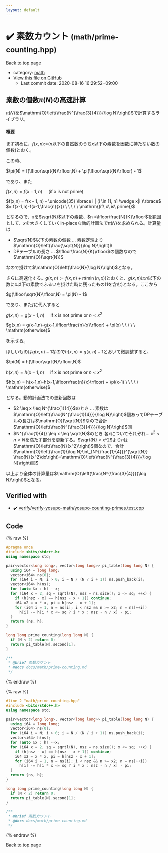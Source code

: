 ```yaml
---
layout: default
---
```


<!-- mathjax config similar to math.stackexchange -->
<script type="text/javascript" async
  src="https://cdnjs.cloudflare.com/ajax/libs/mathjax/2.7.5/MathJax.js?config=TeX-MML-AM_CHTML">
</script>
<script type="text/x-mathjax-config">
  MathJax.Hub.Config({
    TeX: { equationNumbers: { autoNumber: "AMS" }},
    tex2jax: {
      inlineMath: [ ['$','$'] ],
      processEscapes: true
    },
    "HTML-CSS": { matchFontHeight: false },
    displayAlign: "left",
    displayIndent: "2em"
  });
</script>

<script type="text/javascript" src="https://cdnjs.cloudflare.com/ajax/libs/jquery/3.4.1/jquery.min.js"></script>
<script src="https://cdn.jsdelivr.net/npm/jquery-balloon-js@1.1.2/jquery.balloon.min.js" integrity="sha256-ZEYs9VrgAeNuPvs15E39OsyOJaIkXEEt10fzxJ20+2I=" crossorigin="anonymous"></script>
<script type="text/javascript" src="../../assets/js/copy-button.js"></script>
<link rel="stylesheet" href="../../assets/css/copy-button.css" />


# :heavy_check_mark: 素数カウント <small>(math/prime-counting.hpp)</small>

<a href="../../index.html">Back to top page</a>

* category: <a href="../../index.html#7e676e9e663beb40fd133f5ee24487c2">math</a>
* <a href="{{ site.github.repository_url }}/blob/master/math/prime-counting.hpp">View this file on GitHub</a>
    - Last commit date: 2020-08-16 16:29:52+09:00




## 素数の個数$\pi(N)$の高速計算

$\pi(N)$を$\mathrm{O}\left(\frac{N^{\frac{3}{4}}}{\log N}\right)$で計算するライブラリ。

#### 概要

まず初めに、$f(x,n):=$($n$以下の自然数のうち$x$以下の素数を因数に持たない数の個数)とおく。

この時、

$\pi(N) = f(\lfloor\sqrt{N}\rfloor,N) + \pi(\lfloor\sqrt{N}\rfloor) - 1$

であり、また

$f(x,n) = f(x-1,n) \ \ \ \ \ \mathrm{(if\ x\ is\ not\ prime)}$

$f(x,n) = f(x - 1, n) - \unicode{35} \lbrace i | (i \in [1, n] \wedge x|i )\rbrace$
$= f(x-1,n)-f(x-1,\frac{n}{x}) \ \ \ \ \ \mathrm{(if\ x\ is\ prime)}$

となるので、$x$を$\sqrt{N}$以下の素数、$n =\lfloor\frac{N}{K}\rfloor$を範囲として、$x$を大きくしていくin-placeな動的計画法で$\pi(N)$を求められる。計算量は
- $\sqrt{N}$以下の素数の個数 $\ldots$ 素数定理より$\mathrm{O}\left(\frac{\sqrt{N}}{\log N}\right)$
- DPテーブルの長さ $\ldots$ $\lfloor\frac{N}{K}\rfloor$の個数なので$\mathrm{O}(\sqrt{N})$

なので掛けて$\mathrm{O}\left(\frac{N}{\log N}\right)$となる。

さらに高速化する。$g(x,n) :=f(x,n) + \pi(\min(n,x))$とおくと、$g(x,n)$は$n$以下の数に$x$以下の素数でふるいを掛けた時に残ったもの($1$を含む)となる。ここから

$g(\lfloor\sqrt{N}\rfloor,N) = \pi(N) - 1$

であり、また$f$に代入すると

$g(x,n) = g(x-1,n) \ \ \ \ \ \mathrm{if\ x\ is\ not\ prime\ or}\ n<x^2$

$g(x,n) = g(x-1,n)-g(x-1,\lfloor\frac{n}{x}\rfloor) + \pi(x) \ \ \ \ \ \mathrm{otherwise}$

を示せる。

ほしいものは$g(x,n)-1$なので$h(x,n) = g(x,n)-1$とおいて微調整すると、

$\pi(N) = h(\lfloor\sqrt{N}\rfloor,N)$

$h(x,n) = h(x-1,n) \ \ \ \ \ \mathrm{if\ x\ is\ not\ prime\ or}\ n<x^2$

$h(x,n) = h(x-1,n)-h(x-1,\lfloor\frac{n}{x}\rfloor) + \pi(x-1) \ \ \ \ \ \mathrm{otherwise}$

となる。動的計画法での更新回数は

- $2 \leq x \leq N^{\frac{1}{4}}$のとき $\ldots$ 素数は$\mathrm{O}\left(\frac{N^{\frac{1}{4}}}{\log N}\right)$個あってDPテーブルの長さは$\mathrm{O}(\sqrt{N})$なので合計$\mathrm{O}\left(\frac{N^{\frac{3}{4}}}{\log N}\right)$回
- $N^{\frac{1}{4}} \leq x \leq \sqrt{N}$のとき 各$x$についてそれぞれ$\ldots$ $x^2< n < N$を満たす部分を更新する。$\sqrt{N} < x^2$より$n$は$\mathrm{O}\left(\frac{N}{x^2}\right)$個なので、合計$\mathrm{O}\left(\frac{1}{\log N}\int_{N^{\frac{1}{4}}}^{\sqrt{N}} \frac{N}{x^2}dx\right)=\mathrm{O}\left(\frac{N^{\frac{3}{4}}}{\log N}\right)回$

以上より全体の計算量は$\mathrm{O}\left(\frac{N^{\frac{3}{4}}}{\log N}\right)$となる。


## Verified with

* :heavy_check_mark: <a href="../../verify/verify/verify-yosupo-math/yosupo-counting-primes.test.cpp.html">verify/verify-yosupo-math/yosupo-counting-primes.test.cpp</a>


## Code

<a id="unbundled"></a>
{% raw %}
```cpp
#pragma once
#include <bits/stdc++.h>
using namespace std;

pair<vector<long long>, vector<long long>> pi_table(long long N) {
  using i64 = long long;
  vector<i64> ns{0};
  for (i64 i = N; i > 0; i = N / (N / i + 1)) ns.push_back(i);
  vector<i64> h(ns);
  for (auto &x : h) --x;
  for (i64 x = 2, sq = sqrtl(N), nsz = ns.size(); x <= sq; ++x) {
    if (h[nsz - x] == h[nsz - x + 1]) continue;
    i64 x2 = x * x, pi = h[nsz - x + 1];
    for (i64 i = 1, n = ns[i]; i < nsz && n >= x2; n = ns[++i])
      h[i] -= h[i * x <= sq ? i * x : nsz - n / x] - pi;
  }
  return {ns, h};
}

long long prime_counting(long long N) {
  if (N < 2) return 0;
  return pi_table(N).second[1];
}

/**
 * @brief 素数カウント
 * @docs docs/math/prime-counting.md
 */

```
{% endraw %}

<a id="bundled"></a>
{% raw %}
```cpp
#line 2 "math/prime-counting.hpp"
#include <bits/stdc++.h>
using namespace std;

pair<vector<long long>, vector<long long>> pi_table(long long N) {
  using i64 = long long;
  vector<i64> ns{0};
  for (i64 i = N; i > 0; i = N / (N / i + 1)) ns.push_back(i);
  vector<i64> h(ns);
  for (auto &x : h) --x;
  for (i64 x = 2, sq = sqrtl(N), nsz = ns.size(); x <= sq; ++x) {
    if (h[nsz - x] == h[nsz - x + 1]) continue;
    i64 x2 = x * x, pi = h[nsz - x + 1];
    for (i64 i = 1, n = ns[i]; i < nsz && n >= x2; n = ns[++i])
      h[i] -= h[i * x <= sq ? i * x : nsz - n / x] - pi;
  }
  return {ns, h};
}

long long prime_counting(long long N) {
  if (N < 2) return 0;
  return pi_table(N).second[1];
}

/**
 * @brief 素数カウント
 * @docs docs/math/prime-counting.md
 */

```
{% endraw %}

<a href="../../index.html">Back to top page</a>

